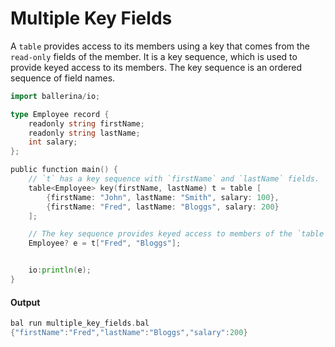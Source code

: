 # Multiple Key Fields

 A `table` provides access to its members using a key that comes from the `read-only` fields of the member.
 It is a key sequence, which is used to provide keyed access to its members. The key sequence is an ordered
 sequence of field names.

```go
import ballerina/io;

type Employee record {
    readonly string firstName;
    readonly string lastName;
    int salary;
};

public function main() {
    // `t` has a key sequence with `firstName` and `lastName` fields.
    table<Employee> key(firstName, lastName) t = table [
        {firstName: "John", lastName: "Smith", salary: 100},
        {firstName: "Fred", lastName: "Bloggs", salary: 200}
    ];

    // The key sequence provides keyed access to members of the `table`.
    Employee? e = t["Fred", "Bloggs"];


    io:println(e);
}
```

#### Output

```go
bal run multiple_key_fields.bal
{"firstName":"Fred","lastName":"Bloggs","salary":200}
```